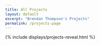 ```yaml
---
title: All Projects
layout: default
excerpt: "Brendan Thompson's Projects"
permalink: /projects-page
---
```


<div class="container">
	{% include displays/projects-reveal.html %}
</div>